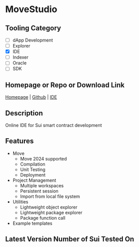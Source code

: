 # MoveStudio

## Tooling Category

- [ ] dApp Development
- [ ] Explorer
- [x] IDE
- [ ] Indexer
- [ ] Oracle
- [ ] SDK

## Homepage or Repo or Download Link

[Homepage](https://www.movestudio.dev/) | [Github](https://github.com/dantheman8300/move-studio) | [IDE](https://www.movestudio.dev/build)

## Description

Online IDE for Sui smart contract development

## Features
- Move
    - Move 2024 supported
    - Compilation
    - Unit Testing
    - Deployment
- Project Management
    - Multiple workspaces
    - Persistent session
    - Import from local file system
- Utilities
    - Lightweight object explorer
    - Lightweight package explorer
    - Package function call
- Example templates

## Latest Version Number of Sui Tested On